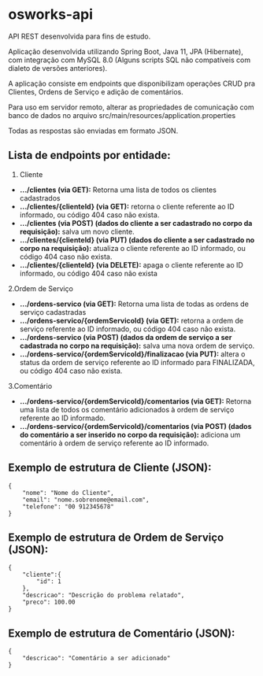# osworks-api
API REST desenvolvida para fins de estudo.

Aplicação desenvolvida utilizando Spring Boot, Java 11, JPA (Hibernate),
com integração com MySQL 8.0 (Alguns scripts SQL não compatíveis com dialeto de versões anteriores).

A aplicação consiste em endpoints que disponibilizam operações CRUD pra Clientes, Ordens de Serviço e adição de comentários.

Para uso em servidor remoto, alterar as propriedades de comunicação com banco de dados no arquivo src/main/resources/application.properties

Todas as respostas são enviadas em formato JSON.

## Lista de endpoints por entidade:

1. Cliente
* **.../clientes (via GET):** Retorna uma lista de todos os clientes cadastrados
* **.../clientes/{clienteId} (via GET):** retorna o cliente referente ao ID informado, ou código 404 caso não exista.
* **.../clientes (via POST) (dados do cliente a ser cadastrado no corpo da requisição):** salva um novo cliente. 
* **.../clientes/{clienteId} (via PUT) (dados do cliente a ser cadastrado no corpo na requisição):** atualiza o cliente referente ao ID informado, ou código 404 caso não exista.
* **.../clientes/{clienteId} (via DELETE):** apaga o cliente referente ao ID informado, ou código 404 caso não exista

2.Ordem de Serviço
* **.../ordens-servico (via GET):** Retorna uma lista de todas as ordens de serviço cadastradas
* **.../ordens-servico/{ordemServicoId} (via GET):** retorna a ordem de serviço referente ao ID informado, ou código 404 caso não exista.
* **.../ordens-servico (via POST) (dados da ordem de serviço a ser cadastrada no corpo na requisição):** salva uma nova ordem de serviço. 
* **.../ordens-servico/{ordemServicoId}/finalizacao (via PUT):** altera o status da ordem de serviço referente ao ID informado para FINALIZADA, ou código 404 caso não exista.

3.Comentário
* **.../ordens-servico/{ordemServicoId}/comentarios (via GET):** Retorna uma lista de todos os comentário adicionados à ordem de serviço referente ao ID informado.
* **.../ordens-servico/{ordemServicoId}/comentarios (via POST) (dados do comentário a ser inserido no corpo da requisição):** adiciona um comentário à ordem de serviço referente ao ID informado. 

## Exemplo de estrutura de Cliente (JSON):
```
{
    "nome": "Nome do Cliente",
    "email": "nome.sobrenome@email.com",
    "telefone": "00 912345678"
}
```

## Exemplo de estrutura de Ordem de Serviço (JSON):
```
{
    "cliente":{
        "id": 1
    },
    "descricao": "Descrição do problema relatado",
    "preco": 100.00
}
```

## Exemplo de estrutura de Comentário (JSON):
```
{
    "descricao": "Comentário a ser adicionado"
}
```
